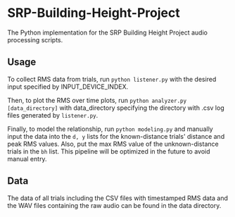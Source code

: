 # SRP-Building-Height-Project
The Python implementation for the SRP Building Height Project audio processing scripts.

## Usage
To collect RMS data from trials, run 
`python listener.py` 
with the desired input specified by INPUT_DEVICE_INDEX.

Then, to plot the RMS over time plots, run
`python analyzer.py [data_directory]`
with data_directory specifying the directory with .csv log files generated by `listener.py`.

Finally, to model the relationship, run
`python modeling.py`
and manually input the data into the `d, y` lists for the known-distance trials' distance and peak RMS values. Also, put the max RMS value of the unknown-distance trials in the `bh` list. This pipeline will be optimized in the future to avoid manual entry. 


## Data
The data of all trials including the CSV files with timestamped RMS data and the WAV files containing the raw audio can be found in the data directory. 
